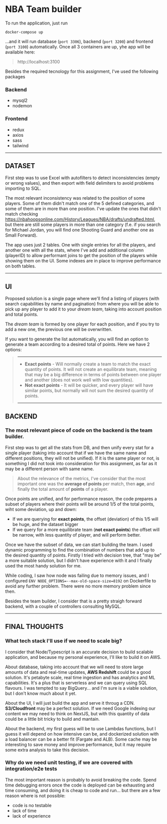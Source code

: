 # NBA Team builder

To run the application, just run

```
docker-compose up
```

...and it will run database (`port 3306`), backend (`port 3200`) and frontend (`port 3100`) automatically. Once all 3 containers are up, yhe app will be available here:

> http://localhost:3100

Besides the required tecnology for this assignment, I've used the following packages

### Backend
- mysql2
- nodemon

### Frontend
- redux
- axios
- sass
- tailwind

---

## DATASET

First step was to use Excel with autofilters to detect inconsistencies (empty or wrong values), and then export with field delimiters to avoid problems importing to SQL.

The most relevant inconsistency was related to the position of some players. Some of them didn't match one of the 5 defined categories, and some of them are in more than one position. I've update the ones that didn't match checking https://nbahoopsonline.com/History/Leagues/NBA/drafts/undrafted.html, but there are still some players in more than one category (f.e. if you search for Michael Jordan, you will find one Shooting Guard and another one as Small Forward).

The app uses just 2 tables. One with single entries for all the players, and another one with all the stats, where I've add and additional column (playerID) to allow performant joins to get the position of the players while showing them on the UI.
Some indexes are in place to improve performance on both tables.

---
## UI

Proposed solution is a single page where we'll find a listing of players (with search capabilities by name and pagination) from where you will be able to pick up any player to add it to your *dream team*, taking into account position and total points.

The *dream team* is formed by one player for each position, and if you try to add a new one, the previous one will be overwritten.

If you want to generate the list automatically, you will find an option to generate a team according to a desired total of points. Here we have 2 options:
>--- 
>* **Exact points** - Will normally create a team to match the exact quantity of points. It will not create an equilibrate team, meaning that may be a big difference in terms of points between one player and another (does not work well with low quantities).
> * **Not exact points** - It will be quicker, and every player will have similar points, but normally will not sum the desired quantity of points.
>---

## BACKEND

### The most relevant piece of code on the backend is the team builder. 

First step was to get all the stats from DB, and then unify every stat for a single player (taking into account that if we have the same name and different positions, they will not be unified). If it is the same player or not, is something I did not took into consideration for this assignment, as far as it may be a different person with same name. 
> About the relevance of the metrics, I've consider that the most important one was the **average of points** per match, then **age**, and finally the total amount of **points** of a player.

Once points are unified, and for performance reason, the code prepares a subset of players where their points will be around 1/5 of the total points, wiht some deviation, up and down:

- If we are querying for **exact points**, the offset (deviation) of this 1/5 will be huge, and the dataset bigger
- If we query for a more equilibrate team (**not exact points**) the offset will be narrow, with less quantity of player, and will perform better.

Once we have the subset of data, we can start building the team. I used dynamic programming to find the combination of numbers that add up to the desired quantity of points. Firstly I tried with decision tree, that "may be" a more suitable solution, but I didn't have experience with it and I finally used the most handy solution for me.

While coding, I saw how node was failing due to memory issues, and I configured ```ENV NODE_OPTIONS=--max-old-space-size=8192``` on Dockerfile to avoid any further problem. There were no more memory problem since then.

Besides the team builder, I consider that is a pretty straigh forward backend, with a couple of controllers consulting MySQL.

---
## FINAL THOUGHTS

### What tech stack I'll use if we need to scale big?

I consider that Node/Typescript is an accurate decision to build scalable application, and because my personal experience, I'll like to build it on AWS.

About database, taking into account that we will need to store large amounts of data and real-time updates, **AWS Redshift** could be a good solution. It's petabyte scale, real time ingestion and has analytics and ML capabilities. It's a plus that is serverless and we can query using SQL flavours. I was tempted to say BigQuery... and I'm sure is a viable solution, but I don't know much about it yet.

About the UI, I will just build the app and serve it throug a CDN. **S3/Cloudfront** may be a perfect solution. If we need Google indexing our content we may need to think on NextJS, but with this quantity of data could be a little bit tricky to build and mantain.

About the backend, my first guess will be to use Lambdas functions, but I guess it will depend on how intensive can be, and dockerized solution with a load balancer can be a better fit (Fargate and ALB). Some cache may be interesting to save money and improve performance, but it may require some extra analysis to take this decision.

### Why do we need unit testing, if we are covered with integration/e2e tests

The most important reason is probably to avoid breaking the code. Spend time debugging errors once the code is deployed can be exhausting and time consuming, and doing it is cheap to code and run... but there are a few reason where is not possible:
* code is no testable
* lack of time
* lack of experience


